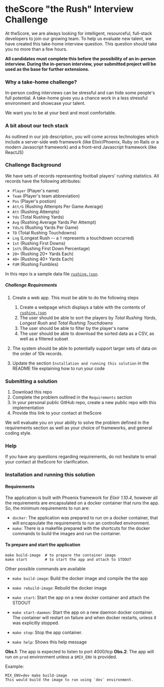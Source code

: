 # theScore "the Rush" Interview Challenge
At theScore, we are always looking for intelligent, resourceful, full-stack developers to join our growing team. To help us evaluate new talent, we have created this take-home interview question. This question should take you no more than a few hours.

**All candidates must complete this before the possibility of an in-person interview. During the in-person interview, your submitted project will be used as the base for further extensions.**

### Why a take-home challenge?
In-person coding interviews can be stressful and can hide some people's full potential. A take-home gives you a chance work in a less stressful environment and showcase your talent.

We want you to be at your best and most comfortable.

### A bit about our tech stack
As outlined in our job description, you will come across technologies which include a server-side web framework (like Elixir/Phoenix, Ruby on Rails or a modern Javascript framework) and a front-end Javascript framework (like ReactJS)

### Challenge Background
We have sets of records representing football players' rushing statistics. All records have the following attributes:
* `Player` (Player's name)
* `Team` (Player's team abbreviation)
* `Pos` (Player's postion)
* `Att/G` (Rushing Attempts Per Game Average)
* `Att` (Rushing Attempts)
* `Yds` (Total Rushing Yards)
* `Avg` (Rushing Average Yards Per Attempt)
* `Yds/G` (Rushing Yards Per Game)
* `TD` (Total Rushing Touchdowns)
* `Lng` (Longest Rush -- a `T` represents a touchdown occurred)
* `1st` (Rushing First Downs)
* `1st%` (Rushing First Down Percentage)
* `20+` (Rushing 20+ Yards Each)
* `40+` (Rushing 40+ Yards Each)
* `FUM` (Rushing Fumbles)

In this repo is a sample data file [`rushing.json`](/rushing.json).

##### Challenge Requirements
1. Create a web app. This must be able to do the following steps
    1. Create a webpage which displays a table with the contents of [`rushing.json`](/rushing.json)
    2. The user should be able to sort the players by _Total Rushing Yards_, _Longest Rush_ and _Total Rushing Touchdowns_
    3. The user should be able to filter by the player's name
    4. The user should be able to download the sorted data as a CSV, as well as a filtered subset
    
2. The system should be able to potentially support larger sets of data on the order of 10k records.

3. Update the section `Installation and running this solution` in the README file explaining how to run your code

### Submitting a solution
1. Download this repo
2. Complete the problem outlined in the `Requirements` section
3. In your personal public GitHub repo, create a new public repo with this implementation
4. Provide this link to your contact at theScore

We will evaluate you on your ability to solve the problem defined in the requirements section as well as your choice of frameworks, and general coding style.

### Help
If you have any questions regarding requirements, do not hesitate to email your contact at theScore for clarification.

### Installation and running this solution

#### Requirements

The application is built with Phoenix framework for *Elixir 1.10.4*, however all the requirements are encapsulated on a docker container that runs the app.
So, the minimum requirements to run are:

* `docker`: The application was prepared to run on a docker container, that will encapsulate the requirements to run an controlled environment.
* `make`: There is a makefile prepared with the shortcuts for the docker commands to build the images and run the container.

#### To prepare and start the application
```
make build-image  # to prepare the container image
make start        # to start the app and attach to STDOUT
```

Other possible commands are available

* `make build-image`: Build the docker image and compile the the app

* `make rebuild-image`: Rebuild the docker image

* `make start`: Start the app on a new docker container and attach the STDOUT

* `make start-daemon`: Start the app on a new daemon docker container. The container will restart on failure and when docker restarts, unless it was explicitly stopped.

* `make stop`: Stop the app container.
* `make help`: Shows this help message

**Obs.1**: The app is expected to listen to port 4000/tcp
**Obs.2**: The app will run on `prod` environment unless a `$MIX_ENV` is provided.

Example: 
```
MIX_ENV=dev make build-image
This would build the image to run using `dev` environment.
```
